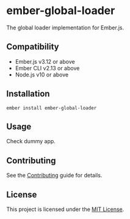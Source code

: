 ember-global-loader
==============================================================================

The global loader implementation for Ember.js.


Compatibility
------------------------------------------------------------------------------

* Ember.js v3.12 or above
* Ember CLI v2.13 or above
* Node.js v10 or above


Installation
------------------------------------------------------------------------------

```
ember install ember-global-loader
```


Usage
------------------------------------------------------------------------------

Check dummy app.


Contributing
------------------------------------------------------------------------------

See the [Contributing](CONTRIBUTING.md) guide for details.


License
------------------------------------------------------------------------------

This project is licensed under the [MIT License](LICENSE.md).
